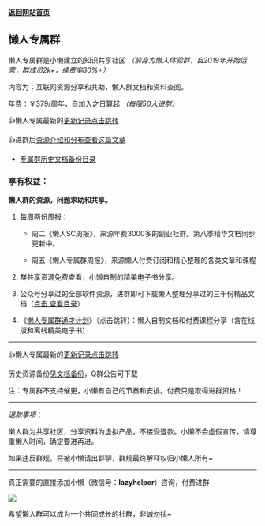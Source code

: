 

[**返回网站首页**](/README.md)

## 懒人专属群

懒人专属群是小懒建立的知识共享社区 *（前身为懒人体验群，自2019年开始运营，群成员2k+，续费率80%+）*

内容为：互联网资源分享和共助，懒人群文档和资料查阅。

年费：￥379/周年，自加入之日算起 *（每限50人进群）*

👍懒人专属最新的[更新记录点击跳转](/blog/record2)

👍进群后[资源介绍和分布查看这篇文章](https://mp.weixin.qq.com/s/swgQgwJ1qhy0MBqWUZya2Q)

- [专属群历史文档备份目录](https://lazybook.fun/#/blog/record3)

### 享有权益：

**懒人群的资源，问题求助和共享。**

1. 每周两份周报：

   - 周二《懒人SC周报》，来源年费3000多的副业社群。第八季精华文档同步更新中。

   - 周五《懒人专属群周报》，来源懒人付费订阅和精心整理的各类文章和课程
2. 群共享资源免费查看，小懒自制的精美电子书分享。
3. 公众号分享过的全部软件资源，进群即可下载懒人整理分享过的三千份精品文档（[点击 查看目录](/blog/record3)）
4. 《[懒人专属群通才计划](/data/13_course)》（点击跳转）：懒人自制文档和付费课程分享（含在线版和离线精美电子书）

***

👍懒人专属最新的[更新记录点击跳转](/blog/record2)

历史资源备份[见文档备份](/blog/record3)，Q群公告可下载

注：专属群不支持催更，小懒有自己的节奏和安排。付费只是取得进群资格！

***

*退款事项*：

懒人群为共享社区，分享资料为虚拟产品，不接受退款。小懒不会虚假宣传，请尊重懒人时间，确定要进再进。

如果违反群规，将被小懒请出群聊，群规最终解释权归小懒人所有~

***

真正需要的直接添加小懒（微信号：**lazyhelper**）咨询，付费进群

![](https://mmbiz.qpic.cn/sz_mmbiz_png/BXJXNRRKQNKM05FRhtNu3vQpdIiaHlobNqkZuLCpQH2qWwLAT9dz8Y1exoM5HolgEtgaNxE7lYRRolKgCia5fkiaw/640?wx_fmt=png&from=appmsg&tp=webp&wxfrom=5&wx_lazy=1&wx_co=1)

希望懒人群可以成为一个共同成长的社群，非诚勿扰~
